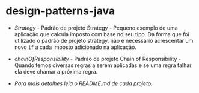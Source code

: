 # design-patterns-java

- *Strategy* - Padrão de projeto Strategy - Pequeno exemplo de uma aplicação que calcula imposto com base no seu tipo.
Da forma que foi utilizado o padrão de projeto strategy, não é necessário acrescentar um novo `if` a cada imposto adicionado na aplicação.

- *chainOfResponsibility* - Padrão de projeto Chain of Responsibility - Quando temos diversas regras a serem aplicadas e se uma regra falhar ela deve chamar a próxima regra.

- *Para mais detalhes leia o README.md de cada projeto.*
